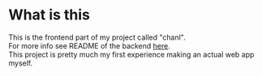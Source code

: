 # What is this

This is the frontend part of my project called "chanl".\
For more info see README of the backend [here](https://github.com/kutoru/chanl-backend).\
This project is pretty much my first experience making an actual web app myself.
